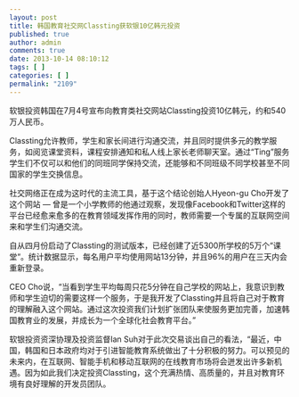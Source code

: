 ```yaml
---
layout: post
title: 韩国教育社交网Classting获软银10亿韩元投资
published: true
author: admin
comments: true
date: 2013-10-14 08:10:12
tags: [ ]
categories: [ ]
permalink: "2109"
---
```

软银投资韩国在7月4号宣布向教育类社交网站Classting投资10亿韩元，约和540万人民币。

Classting允许教师，学生和家长间进行沟通交流，并且同时提供多元的教学服务，如阅览课堂资料，课程安排通知和私人线上家长老师聊天室。通过“Ting”服务学生们不仅可以和他们的同班同学保持交流，还能够和不同班级不同学校甚至不同国家的学生交换信息。

社交网络正在成为这时代的主流工具，基于这个结论创始人Hyeon-gu Cho开发了这个网站 — 曾是一个小学教师的他通过观察，发现像Facebook和Twitter这样的平台已经愈来愈多的在教育领域发挥作用的同时，教师需要一个专属的互联网空间来和学生们沟通交流。

自从四月份启动了Classting的测试版本，已经创建了近5300所学校的5万个“课堂“。统计数据显示，每名用户平均使用网站13分钟，并且96%的用户在三天内会重新登录。

CEO Cho说，“当看到学生平均每周只花5分钟在自己学校的网站上，我意识到教师和学生迫切的需要这样一个服务，于是我开发了Classting并且将自己对于教育的理解融入这个网站。通过这次投资我们计划扩张团队来使服务更加完善，加速韩国教育业的发展，并成长为一个全球化社会教育平台。”

软银投资资深协理及投资监督Ian Suh对于此次交易谈出自己的看法，“最近，中国，韩国和日本政府均对于引进智能教育系统做出了十分积极的努力。可以预见的未来内，在互联网、智能手机和移动互联网的在线教育市场将会迸发出许多新机遇。因为如此我们决定投资Classting，这个充满热情、高质量的，并且对教育环境有良好理解的开发员团队。

&nbsp;